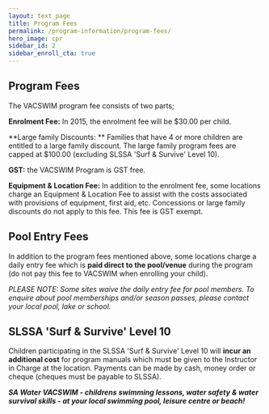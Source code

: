 ```yaml
---
layout: text_page
title: Program Fees
permalink: /program-information/program-fees/
hero_image: cpr
sidebar_id: 2
sidebar_enroll_cta: true
---
```


## Program Fees

The VACSWIM program fee consists of two parts;

**Enrolment Fee:** In 2015, the
enrolment fee will be $30.00 per child.

**Large family Discounts: **
Families that have 4 or more children are entitled to a
large family discount. The large family program fees are
capped at $100.00 (excluding SLSSA 'Surf & Survive' Level
10).

**GST:** the VACSWIM Program is GST
free.

**Equipment & Location Fee:** In
addition to the enrolment fee, some locations charge an Equipment
& Location Fee to assist with the costs associated with
provisions of equipment, first aid, etc. Concessions or large
family discounts do not apply to this fee. This fee is GST
exempt.

## Pool Entry Fees

In addition to the program fees mentioned above,
some locations charge a daily entry fee which is **paid
direct to the pool/venue** during the program (do not pay
this fee to VACSWIM when enrolling your child).

_PLEASE NOTE: Some sites waive the daily entry
fee for pool members. To enquire about pool memberships and/or
season passes, please contact your local pool, lake or
school._

## SLSSA 'Surf & Survive' Level 10

Children participating in the SLSSA 'Surf
& Survive' Level 10 will **incur an additional
cost** for program manuals which must be given to
the Instructor in Charge at the location. Payments can be made by
cash, money order or cheque (cheques must be payable to SLSSA).

_**SA Water VACSWIM - childrens swimming
lessons, water safety & water survival skills - at your local
swimming pool, leisure centre or beach!**_